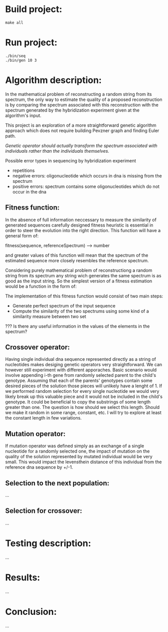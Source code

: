 # Build project:

    make all

# Run project:

    ./bin/seq
    ./bin/gen 10 3

# Algorithm description:

In the mathematical problem of reconstructing a random string from its spectrum,
the only way to estimate the quality of a proposed reconstruction is by comparing
the spectrum associated with this reconstruction with the spectrum generated by the
hybridization experiment given at the algorithm's input.

This project is an exploration of a more straightforward genetic algorithm
approach which does not require building Pevzner graph and finding Euler path.

*Genetic operator should actually transform the spectrum associated with individuals
rather than the individuals themselves.*

Possible error types in sequencing by hybridization experiment
- repetitions
- negative errors: oligonucleotide which occurs in dna is missing from the spectrum
- positive errors: spectrum contains some oligonucleotides which do not occur in the dna


## Fitness function:

In the absence of full information neccessary to measure the similarity of generated
sequences carefully designed fitness heuristic is essential in order to steer the evolution
into the right direction. This function will have a general form of:

  fitness(sequence, referenceSpectrum) --> number

and greater values of this function will mean that the spectrum of the estimated sequence
more closely resembles the reference spectrum.

Considering purely mathematical problem of reconstructiong a random string from its spectrum
any string wich generates the same spectrum is as good as the input string. So the simplest
version of a fitness estimation would be a function in the form of:

The implementation of this fitness function would consist of two main steps:
* Generate perfect spectrum of the input sequence
* Compute the similarity of the two spectrums using some kind of a similarity measure between two set

??? Is there any useful information in the values of the elements in the spectrum?

## Crossover operator:

Having single individual dna sequence represented directly as a string of nucleotides makes desiging
genetic operators very straightforward. We can however still experiment with different apporaches.
Basic scenario would involve appending i-th gene from randomly selected parent to the child's genotype.
Assuming that each of the parents' genotypes contain some desired pieces of the solution those pieces
will unlikely have a lenght of 1. If we performed random selection for every single nucleotide we would
very likely break up this valuable piece and it would not be included in the child's genotype. It could
be beneficial to copy the substrings of some length greater than one. The question is how should we select
this length. Should we make it random in some range, constant, etc. I will try to explore at least the
constant length in few variations.



## Mutation operator:

If mutation operator was defined simply as an exchange of a single nucleotide for a randomly selected one,
the impact of mutation on the quality of the solution represented by mutated individual would be very small.
This would impact the levensthein distance of this individual from the reference dna sequence by +/-1.




## Selection to the next population:
...

## Selection for crossover:
...


# Testing description:

...

# Results:

...

# Conclusion:

...


